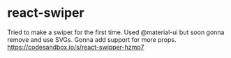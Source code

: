 # react-swiper
Tried to make a swiper for the first time. Used @material-ui but soon gonna remove and use SVGs. Gonna add support for more props.
https://codesandbox.io/s/react-swipper-hzmp7
